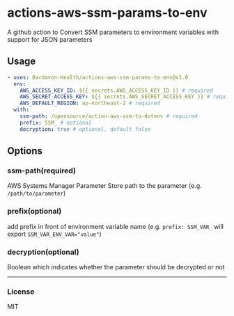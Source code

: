 # actions-aws-ssm-params-to-env
A github action to Convert SSM parameters to environment variables with support for JSON parameters


## Usage

```yaml
- uses: Bardavon-Health/actions-aws-ssm-params-to-env@v1.0
  env:
    AWS_ACCESS_KEY_ID: ${{ secrets.AWS_ACCESS_KEY_ID }} # required
    AWS_SECRET_ACCESS_KEY: ${{ secrets.AWS_SECRET_ACCESS_KEY }} # required
    AWS_DEFAULT_REGION: ap-northeast-2 # required
  with:
    ssm-path: /opensource/action-aws-ssm-to-dotenv # required
    prefix: SSM_ # optional
    decryption: true # optional, default false
```

## Options

### ssm-path(required)
AWS Systems Manager Parameter Store path to the parameter
(e.g. `/path/to/parameter`)

### prefix(optional)
add prefix in front of environment variable name
(e.g. `prefix: SSM_VAR_` will export `SSM_VAR_ENV_VAR="value"`)

### decryption(optional)
Boolean which indicates whether the parameter should be decrypted or not

---
### License
MIT